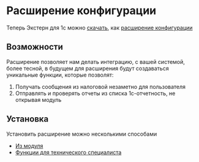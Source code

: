 # Расширение конфигурации

Теперь Экстерн для 1с можно [скачать](https://update.kontur.ru/1c/v1/kext/extension), как [расширение конфигурации](https://v8.1c.ru/platforma/rasshireniya/)

## Возможности

Расширение позволяет нам делать интеграцию, с вашей системой, более тесной, в будущем для расширения будут создаваться уникальные функции, которые позволят:

1. Получать сообщения из налоговой незаметно для пользователя
2. Отправлять и проверять отчеты из списка 1с-отчетность, не открывая модуль

## Установка

Установить расширение можно несколькими способами

* [Из модуля](install/upgrade-dp.md)
* [Функции для технического специалиста](install/install-ext.md)
